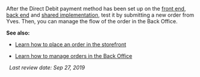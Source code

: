 After the Direct Debit payment method has been set up on the [front end](https://documentation.spryker.com/v4/docs/dd-fe-implementation), [back end](https://documentation.spryker.com/v4/docs/dd-be-implementation) and [shared implementation](https://documentation.spryker.com/v4/docs/dd-shared-implementation), test it by submitting a new order from Yves. Then, you can manage the flow of the order in the Back Office.

**See also:**

* [Learn how to place an order in the storefront](https://documentation.spryker.com/v4/docs/checkout-shop-guide-201911)

* [Learn how to manage orders in the Back Office](https://documentation.spryker.com/v4/docs/managing-orders-201911)

 
*Last review date: Sep 27, 2019*

<!--by Alexander Veselov, Yuliia Boiko-->
